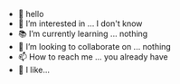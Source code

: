 - 👋 hello
- 🤔 I’m interested in ... I don't know
- 📚 I’m currently learning ... nothing
- 🤝 I’m looking to collaborate on ... nothing
- 📫 How to reach me ... you already have
- 💬 I like...
